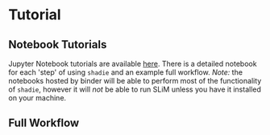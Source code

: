 <h1>Tutorial</h1>

## Notebook Tutorials
Jupyter Notebook tutorials are available [here](https://mybinder.org/v2/gh/elissasoroj/shadie/HEAD?filepath=shadie%2Fnotebooks). There is a detailed notebook for each 'step' of using `shadie` and an example full workflow. 
*Note:* the notebooks hosted by binder will be able to perform most of the functionality of `shadie`, however it will *not* be able to run SLiM unless you have it installed on your machine. 

## Full Workflow

```python



```
